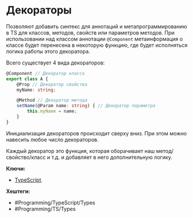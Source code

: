 
# Декораторы

Позволяют добавить синтекс для аннотаций и метапрограммированию в TS для классов, методов, свойств или параметров методов. При использовании над классом аннотации `@Component` метаинформация о классе будет перенесена в некоторую функцию, где будет исполняться логика работы этого декоратора.

Всего существует 4 вида декораторов:

```typescript
@Component // Декоратор класса
export class A {
	@Prop // Декоратор свойства
	myName: string;

	@Method // Декоратор метода
	setName(@Param name: string) { // Декоратор параметра
		this.myName = name;
	}
}
```

Инициализация декораторов происходит сверху вниз. При этом можно навесить любое число декораторов.

Каждый декоратор это функция, которая оборачивает наш метод/свойство/класс и т.д. и добавляет в него дополнительную логику.

**Ключи:**
- [TypeScript](typescript).

**Хештеги:** 
- #Programming/TypeScript/Types
- #Programming/TS/Types